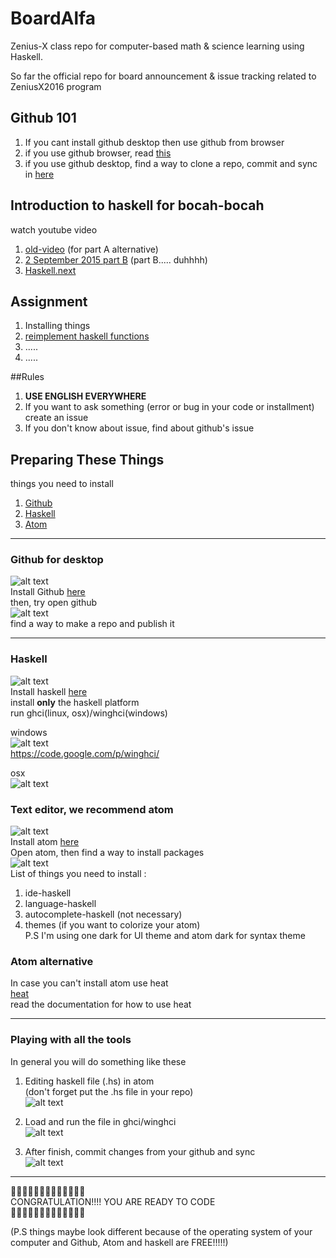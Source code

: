 # BoardAlfa

Zenius-X class repo for computer-based math & science learning using Haskell.  

So far the official repo for board announcement & issue tracking related to ZeniusX2016 program

## Github 101

1. If you cant install github desktop then use github from browser      
2. if you use github browser, read [this](https://help.github.com/categories/manipulating-files/)     
3. if you use github desktop, find a way to clone a repo, commit and sync in [here](https://help.github.com/desktop/guides/contributing/)     

## Introduction to haskell for bocah-bocah
watch youtube video     
1. [old-video](https://www.youtube.com/watch?v=RMRis91D7uQ&list=PL_P06naDb8bIjZyGbK0kMLxmtzQLYbFF4) (for part A alternative)     
2. [2 September 2015 part B](https://youtu.be/RcRTreGowuc?list=PL_P06naDb8bLMEGenLPRcRaufmredmChi) (part B..... duhhhh)     
3. [Haskell.next](https://www.youtube.com/watch?v=KHiD2d97sAc&list=PL_P06naDb8bIrgjyPpkNzXQPszGrEJpJg)  

## Assignment     
1. Installing things     
2. [reimplement haskell functions](https://github.com/Zenius2016/BoardAlfa/issues/7)     
3. .....     
4. .....     


##Rules        
1. **USE ENGLISH EVERYWHERE**     
2. If you want to ask something (error or bug in your code or installment) create an issue     
3. If you don't know about issue, find about github's issue     

## Preparing These Things
things you need to install     
1. [Github](https://desktop.github.com)     
2. [Haskell](https://www.haskell.org/downloads)     
3. [Atom](https://atom.io)     

[github-logo]: /images/first-assignment/github-logo.png "Logo Title Text 2"
[haskell-logo]: /images/first-assignment/HaskellLogoStyPreview-1.png "Logo Title Text 2"
[atom-logo]: /images/first-assignment/atom-editor-logo.png "Logo Title Text 2"
[github-open]: /images/first-assignment/github-desktop.tiff "Logo Title Text 2"
[atom-open]: /images/first-assignment/atom.tiff "Logo Title Text 2"
[haskell-open-osx]: /images/first-assignment/terminal-haskell.tiff "Logo Title Text 2"
[haskell-open-win]: /images/first-assignment/win-ghci.jpg "Logo Title Text 2"
[atom-edit]: /images/first-assignment/code-haskell.tiff "Logo Title Text 2"
[terminal-edit]: /images/first-assignment/code-terminal.tiff "Logo Title Text 2"
[github-edit]: /images/first-assignment/code-github.tiff "Logo Title Text 2"

-------

### Github for desktop
![alt text][github-logo]     
Install Github [here](https://desktop.github.com)     
then, try open github      
![alt text][github-open]     
find a way to make a repo and publish it     

-------

### Haskell
![alt text][haskell-logo]     
Install haskell [here](https://www.haskell.org/downloads)     
install **only** the haskell platform     
run ghci(linux, osx)/winghci(windows)     

windows     
![alt text][haskell-open-win]     
https://code.google.com/p/winghci/     

osx     
![alt text][haskell-open-osx]     

### Text editor, we recommend atom     
![alt text][atom-logo]     
Install atom [here](https://atom.io)     
Open atom, then find a way to install packages     
![alt text][atom-open]     
List of things you need to install :     
1. ide-haskell     
2. language-haskell     
3. autocomplete-haskell (not necessary)     
4. themes (if you want to colorize your atom)     
P.S I'm using one dark for UI theme and atom dark for syntax theme     

### Atom alternative     
In case you can't install atom use heat     
[heat](http://www.cs.kent.ac.uk/projects/heat/)     
read the documentation for how to use heat     

-------

### Playing with all the tools

In general you will do something like these     

1. Editing haskell file (.hs) in atom     
(don't forget put the .hs file in your repo)     
![alt text][atom-edit]     

2. Load and run the file in ghci/winghci     
![alt text][terminal-edit]     

3. After finish, commit changes from your github and sync     
![alt text][github-edit]     

-------

:tada::tada::tada::tada::tada::tada::tada::tada::tada::tada::tada::tada::tada:     
CONGRATULATION!!!! YOU ARE READY TO CODE     
:tada::tada::tada::tada::tada::tada::tada::tada::tada::tada::tada::tada::tada:     


(P.S things maybe look different because of the operating system of your computer and Github, Atom and haskell are FREE!!!!!)     
